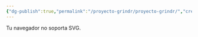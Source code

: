 ```yaml
---
{"dg-publish":true,"permalink":"/proyecto-grindr/proyecto-grindr/","created":"2025-02-26T12:03:39.560-05:00","updated":"2025-02-27T02:11:47.051-05:00"}
---
```


<body>    
    <!-- Usamos el tag <object> para incrustar el archivo SVG -->
    <object data="https://www.dropbox.com/scl/fi/bmj7yy3o6sdth7reb0vv0/Mapa_mental_Grindr.svg?rlkey=oi8x0sgknbos0e3w5p82nle06&st=bo4fam5q&raw=1" type="image/svg+xml" width="100%" height="100%">
        <!-- Texto alternativo si el SVG no carga -->
        <p>Tu navegador no soporta SVG.</p>
    </object>
</body>
